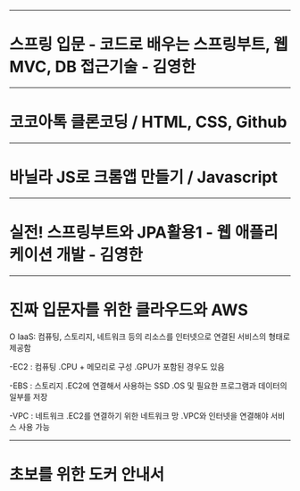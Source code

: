 
--------------------------------
# 스프링 입문 - 코드로 배우는 스프링부트, 웹MVC, DB 접근기술 - 김영한


--------------------------------
# 코코아톡 클론코딩 / HTML, CSS, Github


--------------------------------
# 바닐라 JS로 크롬앱 만들기 / Javascript


--------------------------------
# 실전! 스프링부트와 JPA활용1 - 웹 애플리케이션 개발 - 김영한


--------------------------------
# 진짜 입문자를 위한 클라우드와 AWS

O IaaS: 컴퓨팅, 스토리지, 네트워크 등의 리소스를 인터넷으로 연결된 서비스의 형태로 제공함

-EC2 : 컴퓨팅 .CPU + 메모리로 구성 .GPU가 포함된 경우도 있음

-EBS : 스토리지 .EC2에 연결해서 사용하는 SSD .OS 및 필요한 프로그램과 데이터의 일부를 저장

-VPC : 네트워크 .EC2를 연결하기 위한 네트워크 망 .VPC와 인터넷을 연결해야 서비스 사용 가능


--------------------------------
# 초보를 위한 도커 안내서
